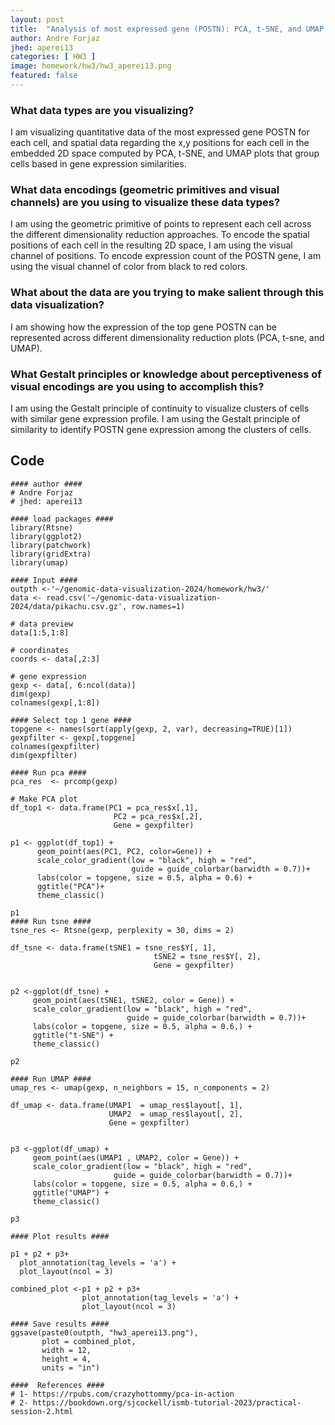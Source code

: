 ```yaml
---
layout: post
title:  "Analysis of most expressed gene (POSTN): PCA, t-SNE, and UMAP Plots"
author: Andre Forjaz
jhed: aperei13
categories: [ HW3 ]
image: homework/hw3/hw3_aperei13.png
featured: false
---
```


### What data types are you visualizing?
I am visualizing quantitative data of the most expressed gene POSTN for each cell, and spatial data regarding the x,y positions for each cell in the embedded 2D space computed by PCA, t-SNE, and UMAP plots that group cells based in gene expression similarities.

### What data encodings (geometric primitives and visual channels) are you using to visualize these data types?
I am using the geometric primitive of points to represent each cell across the different dimensionality reduction approaches. To encode the spatial positions of each cell in the resulting 2D space, I am using the visual channel of positions. To encode expression count of the POSTN gene, I am using the visual channel of color from black to red colors. 

### What about the data are you trying to make salient through this data visualization? 
I am showing how the expression of the top gene POSTN can be represented across different dimensionality reduction plots (PCA, t-sne, and UMAP). 

### What Gestalt principles or knowledge about perceptiveness of visual encodings are you using to accomplish this?
I am using the Gestalt principle of continuity to visualize clusters of cells with similar gene expression profile. I am using the Gestalt principle of similarity to identify POSTN gene expression among the clusters of cells.

## Code
```{r}
#### author #### 
# Andre Forjaz
# jhed: aperei13

#### load packages #### 
library(Rtsne)
library(ggplot2)
library(patchwork)
library(gridExtra)
library(umap)

#### Input ####
outpth <-'~/genomic-data-visualization-2024/homework/hw3/'
data <- read.csv('~/genomic-data-visualization-2024/data/pikachu.csv.gz', row.names=1)

# data preview
data[1:5,1:8]

# coordinates
coords <- data[,2:3]

# gene expression
gexp <- data[, 6:ncol(data)]
dim(gexp)
colnames(gexp[,1:8])

#### Select top 1 gene ####
topgene <- names(sort(apply(gexp, 2, var), decreasing=TRUE)[1]) 
gexpfilter <- gexp[,topgene]
colnames(gexpfilter)
dim(gexpfilter)

#### Run pca ####
pca_res  <- prcomp(gexp)

# Make PCA plot
df_top1 <- data.frame(PC1 = pca_res$x[,1],
                       PC2 = pca_res$x[,2],
                       Gene = gexpfilter)

p1 <- ggplot(df_top1) + 
      geom_point(aes(PC1, PC2, color=Gene)) +
      scale_color_gradient(low = "black", high = "red",
                           guide = guide_colorbar(barwidth = 0.7))+
      labs(color = topgene, size = 0.5, alpha = 0.6) +
      ggtitle("PCA")+
      theme_classic()

p1
#### Run tsne ####
tsne_res <- Rtsne(gexp, perplexity = 30, dims = 2)

df_tsne <- data.frame(tSNE1 = tsne_res$Y[, 1],
                                tSNE2 = tsne_res$Y[, 2],
                                Gene = gexpfilter)


p2 <-ggplot(df_tsne) +
     geom_point(aes(tSNE1, tSNE2, color = Gene)) +
     scale_color_gradient(low = "black", high = "red",
                          guide = guide_colorbar(barwidth = 0.7))+
     labs(color = topgene, size = 0.5, alpha = 0.6,) +
     ggtitle("t-SNE") + 
     theme_classic()

p2

#### Run UMAP ####
umap_res <- umap(gexp, n_neighbors = 15, n_components = 2)

df_umap <- data.frame(UMAP1  = umap_res$layout[, 1],
                      UMAP2  = umap_res$layout[, 2],
                      Gene = gexpfilter)


p3 <-ggplot(df_umap) +
     geom_point(aes(UMAP1 , UMAP2, color = Gene)) +
     scale_color_gradient(low = "black", high = "red",
                       guide = guide_colorbar(barwidth = 0.7))+
     labs(color = topgene, size = 0.5, alpha = 0.6,) +
     ggtitle("UMAP") + 
     theme_classic()

p3

#### Plot results ####

p1 + p2 + p3+
  plot_annotation(tag_levels = 'a') +
  plot_layout(ncol = 3)

combined_plot <-p1 + p2 + p3+
                plot_annotation(tag_levels = 'a') +
                plot_layout(ncol = 3)

#### Save results ####
ggsave(paste0(outpth, "hw3_aperei13.png"), 
       plot = combined_plot,
       width = 12,
       height = 4,
       units = "in") 

####  References #### 
# 1- https://rpubs.com/crazyhottommy/pca-in-action
# 2- https://bookdown.org/sjcockell/ismb-tutorial-2023/practical-session-2.html

```